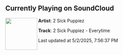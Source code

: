 ## Currently Playing on SoundCloud

[<img align="left" width="100" src="https://i1.sndcdn.com/artworks-0Pb0FyKwkTyqy1NY-hz3zbg-t500x500.png">](https://soundcloud.com/2sickpuppiez/everytime)

**Artist**: 2 Sick Puppiez 

**Track**: 2 Sick Puppiez - Everytime

Last updated at 5/2/2025, 7:56:37 PM
